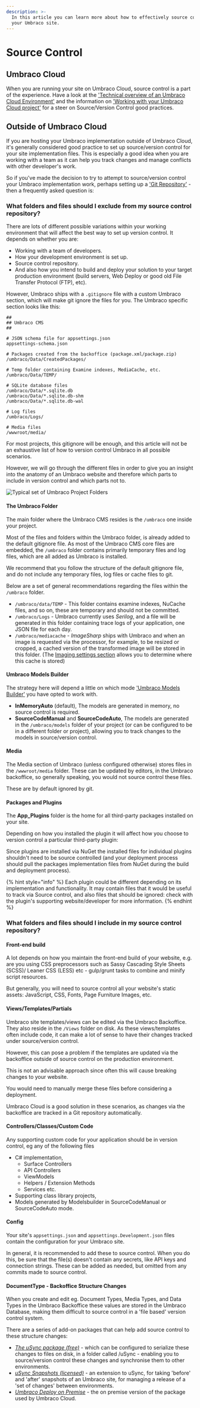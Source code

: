 ```yaml
---
description: >-
  In this article you can learn more about how to effectively source control
  your Umbraco site.
---
```


# Source Control

## Umbraco Cloud

When you are running your site on Umbraco Cloud, source control is a part of the experience. Have a look at the ['Technical overview of an Umbraco Cloud Environment'](https://docs.umbraco.com/umbraco-cloud/getting-started/environments) and the information on ['Working with your Umbraco Cloud project'](https://docs.umbraco.com/umbraco-cloud/setup/set-up#working-with-your-umbraco-cloud-project) for a steer on Source/Version Control good practices.

## Outside of Umbraco Cloud

If you are hosting your Umbraco implementation outside of Umbraco Cloud, it's generally considered good practice to set up source/version control for your site implementation files. This is especially a good idea when you are working with a team as it can help you track changes and manage conflicts with other developer's work.

So if you've made the decision to try to attempt to source/version control your Umbraco implementation work, perhaps setting up a ['Git Repository'](https://en.wikipedia.org/wiki/Git) - then a frequently asked question is:

### What folders and files should I **exclude** from my source control repository?

There are lots of different possible variations within your working environment that will affect the best way to set up version control. It depends on whether you are:

* Working with a team of developers.
* How your development environment is set up.
* Source control repository.
* And also how you intend to build and deploy your solution to your target production environment (build servers, Web Deploy or good old File Transfer Protocol (FTP), etc).

However, Umbraco ships with a `.gitignore` file with a custom Umbraco section, which will make git ignore the files for you. The Umbraco specific section looks like this:

```
##
## Umbraco CMS
##

# JSON schema file for appsettings.json
appsettings-schema.json

# Packages created from the backoffice (package.xml/package.zip)
/umbraco/Data/CreatedPackages/

# Temp folder containing Examine indexes, MediaCache, etc.
/umbraco/Data/TEMP/

# SQLite database files
/umbraco/Data/*.sqlite.db
/umbraco/Data/*.sqlite.db-shm
/umbraco/Data/*.sqlite.db-wal

# Log files
/umbraco/Logs/

# Media files
/wwwroot/media/
```

For most projects, this gitignore will be enough, and this article will not be an exhaustive list of how to version control Umbraco in all possible scenarios.

However, we will go through the different files in order to give you an insight into the anatomy of an Umbraco website and therefore which parts to include in version control and which parts not to.

![Typical set of Umbraco Project Folders](../../../../16/umbraco-cms/fundamentals/code/images/file-structure-v10.png)

#### The Umbraco Folder

The main folder where the Umbraco CMS resides is the `/umbraco` one inside your project.

Most of the files and folders within the Umbraco folder, is already added to the default gitignore file. As most of the Umbraco CMS core files are embedded, the `/umbraco` folder contains primarily temporary files and log files, which are all added as Umbraco is installed.

We recommend that you follow the structure of the default gitignore file, and do not include any temporary files, log files or cache files to git.

Below are a set of general recommendations regarding the files within the `/umbraco` folder.

* `/umbraco/data/TEMP` - This folder contains examine indexes, NuCache files, and so on, these are temporary and should not be committed.
* `/umbraco/Logs` - Umbraco currently uses _Serilog_, and a file will be generated in this folder containing trace logs of your application, one JSON file for each day.
* `/umbraco/mediacache` - _ImageSharp_ ships with Umbraco and when an image is requested via the processor, for example, to be resized or cropped, a cached version of the transformed image will be stored in this folder. (The [Imaging settings section](../../reference/configuration/imagingsettings.md) allows you to determine where this cache is stored)

#### Umbraco Models Builder

The strategy here will depend a little on which mode ['Umbraco Models Builder'](../../reference/templating/modelsbuilder/) you have opted to work with.

* **InMemoryAuto** (default), The models are generated in memory, no source control is required.
* **SourceCodeManual** and **SourceCodeAuto**, The models are generated in the `/umbraco/models` folder of your project (or can be configured to be in a different folder or project), allowing you to track changes to the models in source/version control.

#### Media

The Media section of Umbraco (unless configured otherwise) stores files in the `/wwwroot/media` folder. These can be updated by editors, in the Umbraco backoffice, so generally speaking, you would not source control these files.

These are by default ignored by git.

#### Packages and Plugins

The **App\_Plugins** folder is the home for all third-party packages installed on your site.

Depending on how you installed the plugin it will affect how you choose to version control a particular third-party plugin:

Since plugins are installed via NuGet the installed files for individual plugins shouldn't need to be source controlled (and your deployment process should pull the packages implementation files from NuGet during the build and deployment process).

{% hint style="info" %}
Each plugin could be different depending on its implementation and functionality. It may contain files that it would be useful to track via Source control, and also files that should be ignored: check with the plugin's supporting website/developer for more information.
{% endhint %}

### What folders and files should I **include** in my source control repository?

#### Front-end build

A lot depends on how you maintain the front-end build of your website, e.g. are you using CSS preprocessors such as Sassy Cascading Style Sheets (SCSS)/ Leaner CSS (LESS) etc - gulp/grunt tasks to combine and minify script resources.

But generally, you will need to source control all your website's static assets: JavaScript, CSS, Fonts, Page Furniture Images, etc.

#### Views/Templates/Partials

Umbraco site templates/views can be edited via the Umbraco Backoffice. They also reside in the `/Views` folder on disk. As these views/templates often include code, it can make a lot of sense to have their changes tracked under source/version control.

However, this can pose a problem if the templates are updated via the backoffice outside of source control on the production environment.

This is not an advisable approach since often this will cause breaking changes to your website.

You would need to manually merge these files before considering a deployment.

Umbraco Cloud is a good solution in these scenarios, as changes via the backoffice are tracked in a Git repository automatically.

#### Controllers/Classes/Custom Code

Any supporting custom code for your application should be in version control, eg any of the following files

* C# implementation,
  * Surface Controllers
  * API Controllers
  * ViewModels
  * Helpers / Extension Methods
  * Services etc.
* Supporting class library projects,
* Models generated by Modelsbuilder in SourceCodeManual or SourceCodeAuto mode.

#### Config

Your site's `appsettings.json` and `appsettings.Development.json` files contain the configuration for your Umbraco site.

In general, it is recommended to add these to source control. When you do this, be sure that the file(s) doesn't contain any secrets, like API keys and connection strings. These can be added as needed, but omitted from any commits made to source control.

#### DocumentType - Backoffice Structure Changes

When you create and edit eg. Document Types, Media Types, and Data Types in the Umbraco Backoffice these values are stored in the Umbraco Database, making them difficult to source control in a 'file based' version control system.

There are a series of add-on packages that can help add source control to these structure changes:

* [_The uSync package (free)_](https://our.umbraco.com/projects/developer-tools/usync/) - which can be configured to serialize these changes to files on disk, in a folder called /uSync - enabling you to source/version control these changes and synchronise them to other environments.
* [_uSync Snapshots (licensed)_](https://our.umbraco.com/packages/developer-tools/usyncsnapshots/) - an extension to uSync, for taking 'before' and 'after' snapshots of an Umbraco site, for managing a release of a 'set of changes' between environments.
* [_Umbraco Deploy on Premise_](https://umbraco.com/products/umbraco-deploy/umbraco-deploy-on-premises/) - the on premise version of the package used by Umbraco Cloud.
